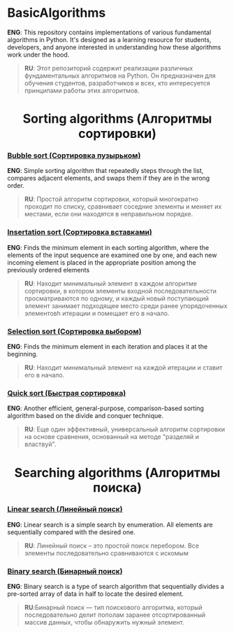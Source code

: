 # BasicAlgorithms
 **ENG**: This repository contains implementations of various fundamental algorithms in Python. It's designed as a learning resource for students, developers, and anyone interested in understanding how these algorithms work under the hood.
 > **RU**: Этот репозиторий содержит реализации различных фундаментальных алгоритмов на Python. Он предназначен для обучения студентов, разработчиков и всех, кто интересуется принципами работы этих алгоритмов.

<div align="center">
<h1>Sorting algorithms (Алгоритмы сортировки)</h1>
</div>

### [Bubble sort (Сортировка пузырьком)](https://github.com/Hard-Pacific/BasicAlgorithms/tree/main/BubbleSort)
**ENG**: Simple sorting algorithm that repeatedly steps through the list, compares adjacent elements, and swaps them if they are in the wrong order.

> **RU**: Простой алгоритм сортировки, который многократно проходит по списку, сравнивает соседние элементы и меняет их местами, если они находятся в неправильном порядке.

### [Insertation sort (Сортировка вставками)](https://github.com/Hard-Pacific/BasicAlgorithms/tree/main/InsertationSort)
**ENG**: Finds the minimum element in each sorting algorithm, where the elements of the input sequence are examined one by one, and each new incoming element is placed in the appropriate position among the previously ordered elements

> **RU**: Находит минимальный элемент в каждом алгоритме сортировки, в котором элементы входной последовательности просматриваются по одному, и каждый новый поступающий элемент занимает подходящее место среди ранее упорядоченных элементовh итерации и помещает его в начало.

### [Selection sort (Сортировка выбором)](https://github.com/Hard-Pacific/BasicAlgorithms/tree/main/SelectionSort)
**ENG**: Finds the minimum element in each iteration and places it at the beginning.

> **RU**: Находит минимальный элемент на каждой итерации и ставит его в начало.

### [Quick sort (Быстрая сортировка)](https://github.com/Hard-Pacific/BasicAlgorithms/tree/main/QuickSort)
**ENG**: Another efficient, general-purpose, comparison-based sorting algorithm based on the divide and conquer technique.

> **RU**: Еще один эффективный, универсальный алгоритм сортировки на основе сравнения, основанный на методе "разделяй и властвуй".

<div align="center">
<h1>Searching algorithms (Алгоритмы поиска)</h1>
</div>

### [Linear search (Линейный поиск)](https://github.com/Hard-Pacific/BasicAlgorithms/tree/main/LinearSearch)
**ENG**: Linear search is a simple search by enumeration. All elements are sequentially compared with the desired one.

> **RU**: Линейный поиск – это простой поиск перебором. Все элементы последовательно сравниваются с искомым
 
### [Binary search (Бинарный поиск)](https://github.com/Hard-Pacific/BasicAlgorithms/tree/main/BinarySearch)
**ENG**: Binary search is a type of search algorithm that sequentially divides a pre-sorted array of data in half to locate the desired element.
> **RU**:Бинарный поиск — тип поискового алгоритма, который последовательно делит пополам заранее отсортированный массив данных, чтобы обнаружить нужный элемент.

